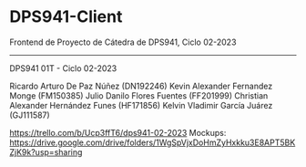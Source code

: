 # DPS941-Client
Frontend de Proyecto de Cátedra de DPS941, Ciclo 02-2023

-----------------------------
DPS941 01T - Ciclo 02-2023 

Ricardo Arturo De Paz Núñez (DN192246)
Kevin Alexander Fernandez Monge (FM150385)
Julio Danilo Flores Fuentes (FF201999)
Christian Alexander Hernández Funes (HF171856)
Kelvin Vladimir García Juárez (GJ111587)

https://trello.com/b/Ucp3ffT6/dps941-02-2023
Mockups: https://drive.google.com/drive/folders/1WgSpVjxDoHmZyHxkku3E8APT5BKZjK9k?usp=sharing
